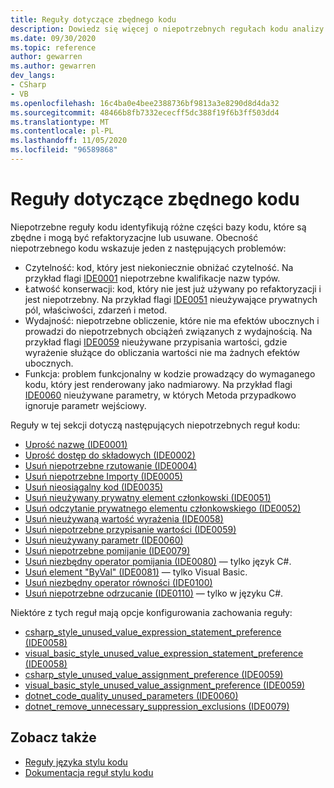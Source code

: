 ```yaml
---
title: Reguły dotyczące zbędnego kodu
description: Dowiedz się więcej o niepotrzebnych regułach kodu analizy kodu
ms.date: 09/30/2020
ms.topic: reference
author: gewarren
ms.author: gewarren
dev_langs:
- CSharp
- VB
ms.openlocfilehash: 16c4ba0e4bee2388736bf9813a3e8290d8d4da32
ms.sourcegitcommit: 48466b8fb7332ececff5dc388f19f6b3ff503dd4
ms.translationtype: MT
ms.contentlocale: pl-PL
ms.lasthandoff: 11/05/2020
ms.locfileid: "96589868"
---
```

# <a name="unnecessary-code-rules"></a>Reguły dotyczące zbędnego kodu

Niepotrzebne reguły kodu identyfikują różne części bazy kodu, które są zbędne i mogą być refaktoryzacjne lub usuwane. Obecność niepotrzebnego kodu wskazuje jeden z następujących problemów:

- Czytelność: kod, który jest niekoniecznie obniżać czytelność. Na przykład flagi [IDE0001](ide0001.md) niepotrzebne kwalifikacje nazw typów.
- Łatwość konserwacji: kod, który nie jest już używany po refaktoryzacji i jest niepotrzebny. Na przykład flagi [IDE0051](ide0051.md) nieużywające prywatnych pól, właściwości, zdarzeń i metod.
- Wydajność: niepotrzebne obliczenie, które nie ma efektów ubocznych i prowadzi do niepotrzebnych obciążeń związanych z wydajnością. Na przykład flagi [IDE0059](ide0059.md) nieużywane przypisania wartości, gdzie wyrażenie służące do obliczania wartości nie ma żadnych efektów ubocznych.
- Funkcja: problem funkcjonalny w kodzie prowadzący do wymaganego kodu, który jest renderowany jako nadmiarowy. Na przykład flagi [IDE0060](ide0060.md) nieużywane parametry, w których Metoda przypadkowo ignoruje parametr wejściowy.

Reguły w tej sekcji dotyczą następujących niepotrzebnych reguł kodu:

- [Uprość nazwę (IDE0001)](ide0001.md)
- [Uprość dostęp do składowych (IDE0002)](ide0002.md)
- [Usuń niepotrzebne rzutowanie (IDE0004)](ide0004.md)
- [Usuń niepotrzebne Importy (IDE0005)](ide0005.md)
- [Usuń nieosiągalny kod (IDE0035)](ide0035.md)
- [Usuń nieużywany prywatny element członkowski (IDE0051)](ide0051.md)
- [Usuń odczytanie prywatnego elementu członkowskiego (IDE0052)](ide0052.md)
- [Usuń nieużywaną wartość wyrażenia (IDE0058)](ide0058.md)
- [Usuń niepotrzebne przypisanie wartości (IDE0059)](ide0059.md)
- [Usuń nieużywany parametr (IDE0060)](ide0060.md)
- [Usuń niepotrzebne pomijanie (IDE0079)](ide0079.md)
- [Usuń niezbędny operator pomijania (IDE0080)](ide0080.md) — tylko język C#.
- [Usuń element "ByVal" (IDE0081)](ide0081.md) — tylko Visual Basic.
- [Usuń niezbędny operator równości (IDE0100)](ide0100.md)
- [Usuń niepotrzebne odrzucanie (IDE0110)](ide0110.md) — tylko w języku C#.

Niektóre z tych reguł mają opcje konfigurowania zachowania reguły:

- [csharp_style_unused_value_expression_statement_preference (IDE0058)](ide0058.md#csharp_style_unused_value_expression_statement_preference)
- [visual_basic_style_unused_value_expression_statement_preference (IDE0058)](ide0058.md#visual_basic_style_unused_value_expression_statement_preference)
- [csharp_style_unused_value_assignment_preference (IDE0059)](ide0059.md#csharp_style_unused_value_assignment_preference)
- [visual_basic_style_unused_value_assignment_preference (IDE0059)](ide0059.md#visual_basic_style_unused_value_assignment_preference)
- [dotnet_code_quality_unused_parameters (IDE0060)](ide0060.md#dotnet_code_quality_unused_parameters)
- [dotnet_remove_unnecessary_suppression_exclusions (IDE0079)](ide0079.md#dotnet_remove_unnecessary_suppression_exclusions)

## <a name="see-also"></a>Zobacz także

- [Reguły języka stylu kodu](language-rules.md)
- [Dokumentacja reguł stylu kodu](index.md)
